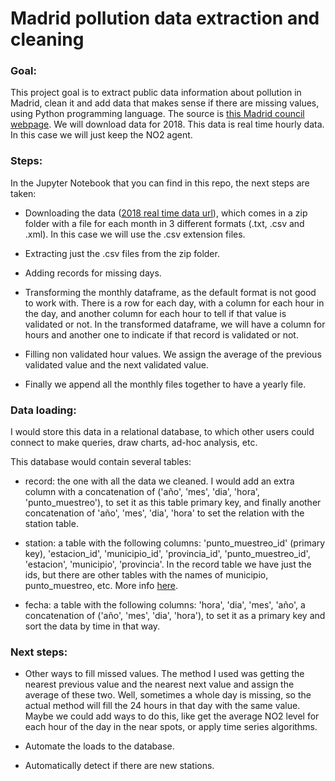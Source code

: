 # Madrid pollution data extraction and cleaning

### Goal:

This project goal is to extract public data information about pollution in Madrid, clean it and add data that makes sense if there are missing values, using Python programming language. The source is [this Madrid council webpage](https://datos.madrid.es/portal/site/egob/menuitem.c05c1f754a33a9fbe4b2e4b284f1a5a0/?vgnextoid=f3c0f7d512273410VgnVCM2000000c205a0aRCRD&vgnextchannel=374512b9ace9f310VgnVCM100000171f5a0aRCRD&vgnextfmt=default). We will download data for 2018. This data is real time hourly data. In this case we will just keep the NO2 agent.

### Steps:

In the Jupyter Notebook that you can find in this repo, the next steps are taken:

* Downloading the data ([2018 real time data url](https://datos.madrid.es/egob/catalogo/201200-10306314-calidad-aire-horario.zip)), which comes in a zip folder with a file for each month in 3 different formats (.txt, .csv and .xml). In this case we will use the .csv extension files.

* Extracting just the .csv files from the zip folder.

* Adding records for missing days.

* Transforming the monthly dataframe, as the default format is not good to work with. There is a row for each day, with a column for each hour in the day, and another column for each hour to tell if that value is validated or not. In the transformed dataframe, we will have a column for hours and another one to indicate if that record is validated or not.

* Filling  non validated hour values. We assign the average of the previous validated value and the next validated value.

* Finally we append all the monthly files together to have a yearly file.

### Data loading:

I would store this data in a relational database, to which other users could connect to make queries, draw charts, ad-hoc analysis, etc.

This database would contain several tables:

* record: the one with all the data we cleaned. I would add an extra column with a concatenation of ('año', 'mes', 'dia', 'hora', 'punto_muestreo'), to set it as this table primary key, and finally another concatenation of 'año', 'mes', 'dia', 'hora' to set the relation with the station table.

* station: a table with the following columns: 'punto_muestreo_id' (primary key), 'estacion_id', 'municipio_id', 'provincia_id', 'punto_muestreo_id', 'estacion', 'municipio', 'provincia'. In the record table we have just the ids, but there are other tables with the names of municipio, punto_muestreo, etc. More info [here](https://datos.madrid.es/FWProjects/egob/Catalogo/MedioAmbiente/Aire/Ficheros/Interprete_ficheros_%20calidad_%20del_%20aire_global.pdf).

* fecha: a table with the following columns: 'hora', 'dia', 'mes', 'año', a concatenation of ('año', 'mes', 'dia', 'hora'), to set it as a primary key and sort the data by time in that way.

### Next steps:

* Other ways to fill missed values. The method I used was getting the nearest previous value and the nearest next value and assign the average of these two. Well, sometimes a whole day is missing, so the actual method will fill the 24 hours in that day with the same value. Maybe we could add ways to do this, like get the average NO2 level for each hour of the day in the near spots, or apply time series algorithms.

* Automate the loads to the database.

* Automatically detect if there are new stations.